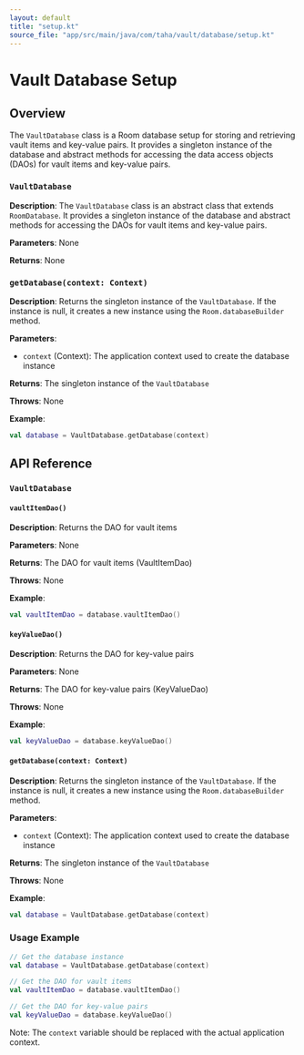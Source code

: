 ```yaml
---
layout: default
title: "setup.kt"
source_file: "app/src/main/java/com/taha/vault/database/setup.kt"
---
```


Vault Database Setup
=====================

Overview
--------

The `VaultDatabase` class is a Room database setup for storing and retrieving vault items and key-value pairs. It provides a singleton instance of the database and abstract methods for accessing the data access objects (DAOs) for vault items and key-value pairs.

### `VaultDatabase`

**Description**: The `VaultDatabase` class is an abstract class that extends `RoomDatabase`. It provides a singleton instance of the database and abstract methods for accessing the DAOs for vault items and key-value pairs.

**Parameters**: None

**Returns**: None

### `getDatabase(context: Context)`

**Description**: Returns the singleton instance of the `VaultDatabase`. If the instance is null, it creates a new instance using the `Room.databaseBuilder` method.

**Parameters**:
- `context` (Context): The application context used to create the database instance

**Returns**: The singleton instance of the `VaultDatabase`

**Throws**: None

**Example**:
```kotlin
val database = VaultDatabase.getDatabase(context)
```

API Reference
-------------

### `VaultDatabase`

#### `vaultItemDao()`

**Description**: Returns the DAO for vault items

**Parameters**: None

**Returns**: The DAO for vault items (VaultItemDao)

**Throws**: None

**Example**:
```kotlin
val vaultItemDao = database.vaultItemDao()
```

#### `keyValueDao()`

**Description**: Returns the DAO for key-value pairs

**Parameters**: None

**Returns**: The DAO for key-value pairs (KeyValueDao)

**Throws**: None

**Example**:
```kotlin
val keyValueDao = database.keyValueDao()
```

#### `getDatabase(context: Context)`

**Description**: Returns the singleton instance of the `VaultDatabase`. If the instance is null, it creates a new instance using the `Room.databaseBuilder` method.

**Parameters**:
- `context` (Context): The application context used to create the database instance

**Returns**: The singleton instance of the `VaultDatabase`

**Throws**: None

**Example**:
```kotlin
val database = VaultDatabase.getDatabase(context)
```

### Usage Example
```kotlin
// Get the database instance
val database = VaultDatabase.getDatabase(context)

// Get the DAO for vault items
val vaultItemDao = database.vaultItemDao()

// Get the DAO for key-value pairs
val keyValueDao = database.keyValueDao()
```
Note: The `context` variable should be replaced with the actual application context.